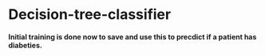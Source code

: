 # Decision-tree-classifier

#### Initial training is done now to save and use this to precdict if a patient has diabeties.
